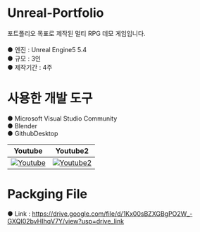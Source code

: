 # Unreal-Portfolio

포트폴리오 목표로 제작된 멀티 RPG 데모 게임입니다.<br/>
<br/>
● 엔진 : Unreal Engine5 5.4 <br/>
● 규모 : 3인 <br/>
● 제작기간 : 4주 <br/>

# 사용한 개발 도구<br/>
● Microsoft Visual Studio Community<br/>
● Blender<br/>
● GithubDesktop<br/>

| Youtube | Youtube2 |
| --- | --- |
| [![Youtube](https://img.youtube.com/vi/PPo4rxRjsWc/0.jpg)](https://youtu.be/PPo4rxRjsWc) | [![Youtube2](https://img.youtube.com/vi/PPo4rxRjsWc/0.jpg)](https://youtu.be/PPo4rxRjsWc) |

# Packging File
● Link : https://drive.google.com/file/d/1Kx00sBZXGBgPO2W_-GXQI02bvHIhqV7Y/view?usp=drive_link <br/>

